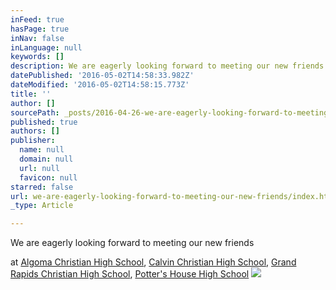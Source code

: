 ```yaml
---
inFeed: true
hasPage: true
inNav: false
inLanguage: null
keywords: []
description: We are eagerly looking forward to meeting our new friends
datePublished: '2016-05-02T14:58:33.982Z'
dateModified: '2016-05-02T14:58:15.773Z'
title: ''
author: []
sourcePath: _posts/2016-04-26-we-are-eagerly-looking-forward-to-meeting-our-new-friends.md
published: true
authors: []
publisher:
  name: null
  domain: null
  url: null
  favicon: null
starred: false
url: we-are-eagerly-looking-forward-to-meeting-our-new-friends/index.html
_type: Article

---
```

We are eagerly looking forward to meeting our new friends

at [Algoma Christian High School][0], [Calvin Christian High School][1], [Grand Rapids Christian High School][2], [Potter's House High School][3]
![](https://the-grid-user-content.s3-us-west-2.amazonaws.com/7c2ec8b5-15f7-4588-b3f5-6823787a8dc1.jpg)

[0]: http://www.algomachristian.net/
[1]: http://www.gosquires.org/
[2]: http://www.grcs.org/netcommunity/page.aspx?pid=1260
[3]: http://pottershouseschool.org/locations/high/